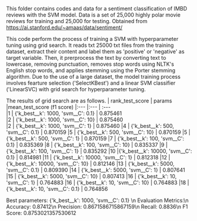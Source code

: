 This folder contains codes and data for a sentiment classification of IMBD reviews with the SVM model.
Data is a set of 25,000 highly polar movie reviews for training and 25,000 for testing. Obtained from https://ai.stanford.edu/~amaas/data/sentiment/

This code perform the process of training a SVM with hyperparameter tuning using grid search. It reads txt 25000 txt files from the training dataset, extract their content and label them as 'positive' or 'negative' as target variable. Then, it prerprocess the text by converting text to lowercase, removing punctuation, removes stop words using NLTK's English stop words, and applies stemming using the Porter stemming algorithm. Due to the use of a large dataset, the model training process involves fearture selection ('SelectKBest') and a linear SVM classifier ('LinearSVC) with grid search for hyperparameter tuning.

The results of grid search are as follows.
| rank_test_score |                             params |mean_test_score (f1 score)
|:---             |:---                                | :---                      
|1                | {'k_best__k': 1000, 'svm__C': 0.1} |        0.875461           
|2                |  {'k_best__k': 1000, 'svm__C': 10} |        0.875460           
|2                |   {'k_best__k': 1000, 'svm__C': 1} |        0.875460
|4                |  {'k_best__k': 500, 'svm__C': 0.1} |        0.870159
|5                |   {'k_best__k': 500, 'svm__C': 10} |        0.870159
|5                |    {'k_best__k': 500, 'svm__C': 1} |        0.870159
|7                |  {'k_best__k': 100, 'svm__C': 0.1} |        0.835369
|8                |   {'k_best__k': 100, 'svm__C': 10} |        0.835337
|9                |    {'k_best__k': 100, 'svm__C': 1} |        0.835292
|10               |{'k_best__k': 10000, 'svm__C': 0.1} |        0.814981
|11               |  {'k_best__k': 10000, 'svm__C': 1} |        0.812318
|12               | {'k_best__k': 10000, 'svm__C': 10} |        0.812146
|13               | {'k_best__k': 5000, 'svm__C': 0.1} |        0.809390
|14               |   {'k_best__k': 5000, 'svm__C': 1} |        0.807641
|15               |  {'k_best__k': 5000, 'svm__C': 10} |        0.807413
|16               |     {'k_best__k': 10, 'svm__C': 1} |        0.764883
|16               |    {'k_best__k': 10, 'svm__C': 10} |        0.764883
|18               |   {'k_best__k': 10, 'svm__C': 0.1} |        0.764856

Best parameters: {'k_best__k': 1000, 'svm__C': 0.1} \n
Evaluation Metrics:\n
Accuracy: 0.87412\n
Precision: 0.8671586715867159\n
Recall: 0.8836\n
F1 Score: 0.8753021357530612
